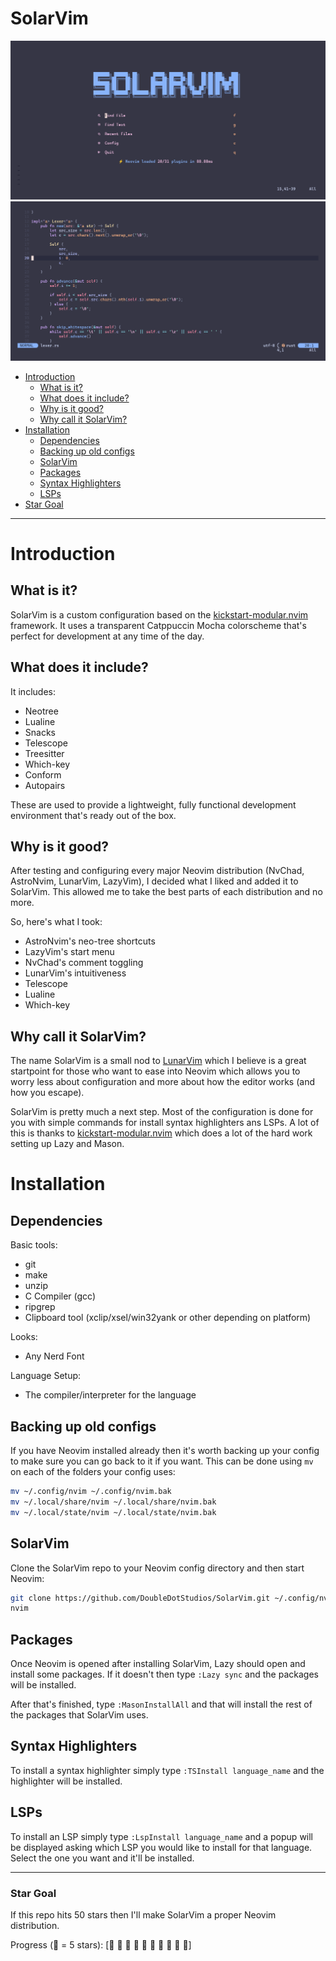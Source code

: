 # SolarVim

![Preview of SolarVim](./assets/Preview.png)
![Preview of Programming in SolarVim](./assets/CodePreview.png)

- [Introduction](#introduction)
  - [What is it?](#what-is-it)
  - [What does it include?](#what-does-it-include)
  - [Why is it good?](#why-is-it-good)
  - [Why call it SolarVim?](#why-call-it-solarvim)
- [Installation](#installation)
  - [Dependencies](#dependencies)
  - [Backing up old configs](#backing-up-old-configs)
  - [SolarVim](#solarvim)
  - [Packages](#packages)
  - [Syntax Highlighters](#syntax-highlighters)
  - [LSPs](#lsps)
- [Star Goal](#star-goal)

---
# Introduction

## What is it?
SolarVim is a custom configuration based on the [kickstart-modular.nvim](https://github.com/dam9000/kickstart-modular.nvim) framework. It uses a transparent Catppuccin Mocha colorscheme that's perfect for development at any time of the day.

## What does it include?

It includes:
- Neotree
- Lualine
- Snacks
- Telescope
- Treesitter
- Which-key
- Conform
- Autopairs

These are used to provide a lightweight, fully functional development environment that's ready out of the box.

## Why is it good?
After testing and configuring every major Neovim distribution (NvChad, AstroNvim, LunarVim, LazyVim), I decided what I liked and added it to SolarVim. This allowed me to take the best parts of each distribution and no more.

So, here's what I took:
- AstroNvim's neo-tree shortcuts
- LazyVim's start menu
- NvChad's comment toggling
- LunarVim's intuitiveness
- Telescope
- Lualine
- Which-key

## Why call it SolarVim?
The name SolarVim is a small nod to [LunarVim](https://www.lunarvim.org/) which I believe is a great startpoint for those who want to ease into Neovim which allows you to worry less about configuration and more about how the editor works (and how you escape).

SolarVim is pretty much a next step. Most of the configuration is done for you with simple commands for install syntax highlighters ans LSPs. A lot of this is thanks to [kickstart-modular.nvim](https://github.com/dam9000/kickstart-modular.nvim) which does a lot of the hard work setting up Lazy and Mason.

# Installation

## Dependencies

Basic tools: 
- git
- make
- unzip
- C Compiler (gcc)
- ripgrep
- Clipboard tool (xclip/xsel/win32yank or other depending on platform)

Looks:
- Any Nerd Font
  
Language Setup:
- The compiler/interpreter for the language

## Backing up old configs
If you have Neovim installed already then it's worth backing up your config to make sure you can go back to it if you want.
This can be done using `mv` on each of the folders your config uses:
```sh
mv ~/.config/nvim ~/.config/nvim.bak
mv ~/.local/share/nvim ~/.local/share/nvim.bak
mv ~/.local/state/nvim ~/.local/state/nvim.bak
```

## SolarVim
Clone the SolarVim repo to your Neovim config directory and then start Neovim:
```sh
git clone https://github.com/DoubleDotStudios/SolarVim.git ~/.config/nvim
nvim
```

## Packages
Once Neovim is opened after installing SolarVim, Lazy should open and install some packages. If it doesn't then type `:Lazy sync` and the packages will be installed.

After that's finished, type `:MasonInstallAll` and that will install the rest of the packages that SolarVim uses.

## Syntax Highlighters
To install a syntax highlighter simply type `:TSInstall language_name` and the highlighter will be installed.

## LSPs
To install an LSP simply type `:LspInstall language_name` and a popup will be displayed asking which LSP you would like to install for that language. Select the one you want and it'll be installed.

---

### Star Goal

If this repo hits 50 stars then I'll make SolarVim a proper Neovim distribution.

Progress ( = 5 stars): \[ ⭘ ⭘ ⭘ ⭘ ⭘ ⭘ ⭘ ⭘ ⭘\]
